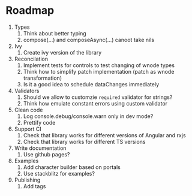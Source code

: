 # Roadmap

1. Types
    1. Think about better typing
    1. compose(...) and composeAsync(...) canoot take nils
1. Ivy
    1. Create ivy version of the library
1. Reconcilation
    1. Implement tests for controls to test changing of wnode types
    1. Think how to simplify patch implementation (patch as wnode transformation)
    1. Is it a good idea to schedule dataChanges immediately
1. Validators
    1. Should we allow to customzie `required` validator for strings?
    1. Think how emulate constant errors using custom validator
1. Clean code
    1. Log console.debug/console.warn only in dev mode?
    1. Prettify code
1. Support CI
    1. Check that library works for different versions of Angular and rxjs
    1. Check that library works for different TS versions
1. Write documentation
    1. Use github pages?
1. Examples
    1. Add character builder based on portals
    1. Use stackblitz for examples?
1. Publishing
    1. Add tags